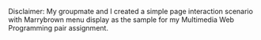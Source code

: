 Disclaimer: My groupmate and I created a simple page interaction scenario with Marrybrown menu display as the sample for my Multimedia Web Programming pair assignment.
